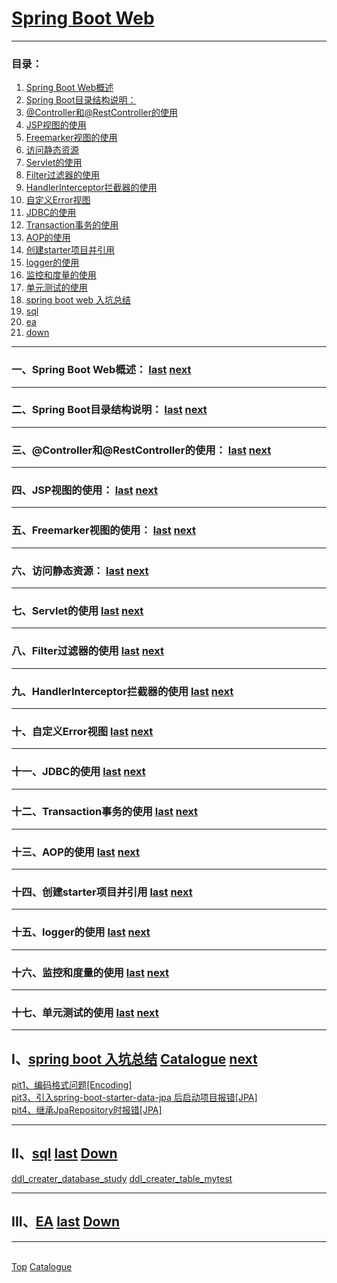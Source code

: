 # <a id="a_top">[Spring Boot Web](https://spring.io/projects/spring-boot)</a>


---
### <a id="a_catalogue">目录</a>：
1. <a href="#a_web">Spring Boot Web概述</a>
2. <a href="#a_info">Spring Boot目录结构说明：</a>
3. <a href="#a_controllern">@Controller和@RestController的使用</a>
4. <a href="#a_jsp">JSP视图的使用</a>
5. <a href="#a_freemarker">Freemarker视图的使用</a>
6. <a href="#a_static">访问静态资源</a>
7. <a href="#a_servlet">Servlet的使用</a>
8. <a href="#a_filter">Filter过滤器的使用</a>
9. <a href="#a_interceptor">HandlerInterceptor拦截器的使用</a>
10. <a href="#a_error">自定义Error视图</a>
11. <a href="#a_jdbc">JDBC的使用</a>
12. <a href="#a_transaction">Transaction事务的使用</a>
13. <a href="#a_aop">AOP的使用</a>
14. <a href="#a_starter">创建starter项目并引用</a>
15. <a href="#a_logger">logger的使用</a>
16. <a href="#a_actuator">监控和度量的使用</a>
17. <a href="#a_tests">单元测试的使用</a>
96. <a href="#a_pit">spring boot web 入坑总结</a>
97. <a href="#a_sql">sql</a>
98. <a href="#a_sql">ea</a>
99. <a href="#a_down">down</a>

---
### <a id="a_web">一、Spring Boot Web概述：</a> <a href="#a_top">last</a> <a href="#a_info">next</a>

---
### <a id="a_info">二、Spring Boot目录结构说明：</a> <a href="#a_web">last</a> <a href="#a_controllern">next</a>

---
### <a id="a_controllern">三、@Controller和@RestController的使用：</a> <a href="#a_info">last</a> <a href="#a_jsp">next</a>

---
### <a id="a_jsp">四、JSP视图的使用：</a> <a href="#a_controllern">last</a> <a href="#a_freemarker">next</a>

---
### <a id="a_freemarker">五、Freemarker视图的使用：</a> <a href="#a_jsp">last</a> <a href="#a_static">next</a>

---
### <a id="a_static">六、访问静态资源：</a> <a href="#a_freemarker">last</a> <a href="#a_servlet">next</a>

---
### <a id="a_servlet">七、Servlet的使用</a> <a href="#a_static">last</a> <a href="#a_filter">next</a>

---
### <a id="a_filter">八、Filter过滤器的使用</a> <a href="#a_servlet">last</a> <a href="#a_interceptor">next</a>

---
### <a id="a_interceptor">九、HandlerInterceptor拦截器的使用</a> <a href="#a_filter">last</a> <a href="#a_error">next</a>

---
### <a id="a_error">十、自定义Error视图</a> <a href="#a_interceptor">last</a> <a href="#a_jdbc">next</a>

---
### <a id="a_jdbc">十一、JDBC的使用</a> <a href="#a_error">last</a> <a href="#a_transaction">next</a>

---
### <a id="a_transaction">十二、Transaction事务的使用</a> <a href="#a_jdbc">last</a> <a href="#a_aop">next</a>

---
### <a id="a_aop">十三、AOP的使用</a> <a href="#a_transaction">last</a> <a href="#a_starter">next</a>

---
### <a id="a_starter">十四、创建starter项目并引用</a> <a href="#a_aop">last</a> <a href="a_logger">next</a>

---
### <a id="a_logger">十五、logger的使用</a> <a href="#a_starter">last</a> <a href="a_actuator">next</a>

---
### <a id="a_actuator">十六、监控和度量的使用</a> <a href="#a_logger">last</a> <a href="a_tests">next</a>

---
### <a id="a_tests">十七、单元测试的使用</a> <a href="#a_actuator">last</a> <a href="">next</a>

---
## <a id="a_pit">I、[spring boot 入坑总结](https://github.com/mutistic/mutistic.spring.web/tree/master/com.mutistic.boot.web/notes/pit)</a> <a href="#a_catalogue">Catalogue</a> <a href="#a_sql">next</a>
[pit1、编码格式问题[Encoding]]()<br/>
[pit3、引入spring-boot-starter-data-jpa 后启动项目报错[JPA]](https://github.com/mutistic/mutistic.spring.web/blob/master/com.mutistic.boot.web/notes/pit/pit3_%E5%BC%95%E5%85%A5spring-boot-starter-data-jpa%20%E5%90%8E%E5%90%AF%E5%8A%A8%E9%A1%B9%E7%9B%AE%E6%8A%A5%E9%94%99%5BJPA%5D.docx)<br/>
[pit4、继承JpaRepository时报错[JPA]](https://github.com/mutistic/mutistic.spring.web/blob/master/com.mutistic.boot.web/notes/pit/pit4_%E7%BB%A7%E6%89%BFJpaRepository%E6%97%B6%E6%8A%A5%E9%94%99%5BJPA%5D.docx)<br/>

---
## <a id="a_sql">II、[sql](https://github.com/mutistic/mutistic.spring.web/tree/master/com.mutistic.boot.web/notes/sql)</a> <a href="#a_pit">last</a> <a href="#a_ea">Down</a>
[ddl_creater_database_study](https://github.com/mutistic/mutistic.spring.web/blob/master/com.mutistic.boot.web/notes/sql/ddl_creater_database_study.sql)
[ddl_creater_table_mytest](https://github.com/mutistic/mutistic.spring.web/blob/master/com.mutistic.boot.web/notes/sql/ddl_creater_table_mytest.sql)

---
## <a id="a_ea">III、[EA](https://github.com/mutistic/mutistic.spring.web/tree/master/com.mutistic.boot.web/notes/ea)</a> <a href="#a_sql">last</a> <a href="#a_down">Down</a>


---
<a id="a_down"></a>  
<a href="#a_top">Top</a> 
<a href="#a_catalogue">Catalogue</a>